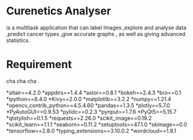 # Curenetics Analyser 
is a multitask application that can label Images ,explore and analyse data ,predict cancer types ,give accurate graphs , as well as giving advanced statistics.

# Requirement

 cha cha cha .
 
*altair==4.2.0
*appdirs==1.4.4
*astor==0.8.1
*bokeh==2.4.3
*bro==0.1
*ipython==8.4.0
*Kivy==2.0.0
*matplotlib==3.2.2
*numpy==1.21.4
*opencv_contrib_python==4.5.4.60
*pandas==1.3.5
*plotly==5.7.0
*PyAutoGUI==0.9.53
*pylidc==0.2.3
*pynput==1.7.6
*PyQt5==5.15.7
*qtstylish==0.1.5
*requests==2.26.0
*scikit_image==0.19.2
*scikit_learn==1.1.1
*seaborn==0.11.2
*setuptools==47.1.0
*skimage==0.0
*tensorflow==2.8.0
*typing_extensions==3.10.0.2
*wordcloud==1.8.1
 
